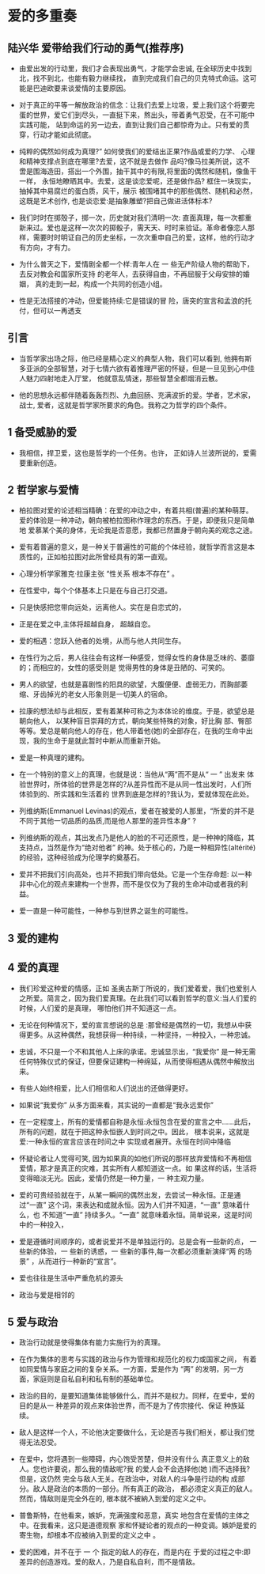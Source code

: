 # 爱的多重奏
##  陆兴华 爱带给我们行动的勇气(推荐序)
* 由爱出发的行动里，我们才会表现出勇气，才能学会忠诚, 在全球历史中找到北，找不到北，也能有毅力继续找， 直到完成我们自己的贝克特式命运。这可能是巴迪欧要来谈爱情的主要原因。

* 对于真正的平等一解放政治的信念：让我们去爱上垃圾，爱上我们这个将要完蛋的世界，爱它们到尽头，一直挺下来，熬出头，带着勇气忍受，在不可能中实践可能， 站到命运的另一边去，直到让我们自己都惊奇为止。只有爱的贯穿，行动才能如此彻底。

* 纯粹的偶然如何成为真理?” 如何使我们的爱结出正果?作品或爱的力学、 心理和精神支撑点到底在哪里?去爱，这不就是去做作 品吗?像马拉美所说，这不啻是围海造田，搭出一个外围，抽干其中的有限,将里面的偶然和随机，像鱼干一样， 永恒地瞭晒其中。去爱，这是谈恋爱呢，还是做作品? 框住一块现实，抽掉其中易腐烂的蛋白质，风干，展示 被围堵其中的那些偶然、随机和必然，这既是艺术创作, 也是谈恋爱:是抽象雕塑?把自己做进活体标本?
 
* 我们时时在掷殻子，掷一次，历史就对我们清明一次: 直面真理，每一次都重新来过。爱也是这样一次次的掷骰子，需天天、时时来验证。革命者像恋人那样，需要时时明证自己的历史坐标，一次次重申自己的爱，这样，他的行动才有方向，才有力。

* 为什么普天之下，爱情剧全都一个样:青年人在 一 些无产阶级人物的帮助下，去反对教会和国家所支持 的老年人，去获得自由，不再屈服于父母安排的婚姻， 真的走到一起，构成一个共同的创造小组。

* 性是无法搭接的冲动，但爱能持续:它是错误的冒 险，唐突的宣言和孟浪的托付，但可以一再透支

## 引言
* 当哲学家出场之际，他已经是精心定义的典型人物，我们可以看到, 他拥有斯多亚派的全部智慧，对于七情六欲有着推理严密的怀疑，但是一旦见到心中佳人魅力四射地走入厅堂， 他就意乱情迷，那些智慧全都烟消云散。

* 他的思想永远都伴随着轰轰烈烈、九曲回肠、充满波折的爱。学者，艺术家，战士, 爱者，这就是哲学家所要求的角色。我称之为哲学的四个条件。

## 1 备受威胁的爱
* 我相信，捍卫爱，这也是哲学的一个任务。也许， 正如诗人兰波所说的，爱需要重新创造。

## 2 哲学家与爱情
* 柏拉图对爱的论述相当精确：在爱的冲动之中，有着共相(普遍)的某种萌芽。爱的体验是一种冲动，朝向被柏拉图称作理念的东西。于是，即便我只是简单地 爱慕某个美的身体，无论我是否意愿，我都已然置身于朝向美的观念之途。

* 爱有着普遍的意义，是一种关于普遍性的可能的个体经验，就哲学而言这是本质性的，正如柏拉图对此所曾经具有的第一直观。

* 心理分析学家雅克·拉康主张 “性关系 根本不存在” 。
 
* 在性爱中，每个个体基本上只是在与自己打交道。 

* 只是快感把您带向远处，远离他人。实在是自恋式的， 

* 正是在爱之中,主体将超越自身， 超越自恋。 

* 爱的相遇：您跃入他者的处境，从而与他人共同生存。 

* 在性行为之后，男人往往会有这样一种感受，觉得女性的身体是乏味的、萎靡的；而相应的，女性的感受则是 觉得男性的身体是丑陋的、可笑的。
 
* 男人的欲望，也就是喜剧性的阳具的欲望，大腹便便、虚弱无力，而胸部萎缩、牙齿掉光的老女人形象则是一切美人的宿命。

* 拉康的想法却与此相反，爱有着某种可称之为本体论的维度。于是，欲望总是朝向他人， 以某种盲目崇拜的方式，朝向某些特殊的对象，好比胸 部、臀部等等。爱总是朝向他人的存在，他人带着他(她)的全部存在，在我的生命中出现，我的生命于是就此暂时中断从而重新开始。 

* 爱是一种真理的建构。
* 在一个特别的意义上的真理，也就是说：当他从“两”而不是从“ 一 ” 出发来 体验世界时，所体验的世界是怎样的?从差异性而不是从同一性出发时，人们所体验到的、所实践和生活着的 世界到底是怎样的?我认为，爱就体现在此处。
 
* 列维纳斯(Emmanuel Levinas)的观点，爱者在被爱的人那里，“所爱的并不是不同于其他一切品质的品质,而是他人那里的差异性本身” ? 

* 列维纳斯的观点，其出发点乃是他人的脸的不可还原性，是一种神的降临，其支持点，当然是作为“绝对他者” 的神。处于核心的，乃是一种相异性(altérité)的经验，这种经验成为伦理学的奠基石。

* 爱并不把我们引向高处，也并不把我们带向低处。它是一个生存命题: 以一种非中心化的观点来建构一个世界，而不是仅仅为了我的生命冲动或者我的利益。
 
* 爱一直是一种可能性，一种参与到世界之诞生的可能性。

## 3 爱的建构
## 4 爱的真理

* 我们珍爱这种爱的情感，正如 圣奥古斯丁所说的，我们爱着爱，我们也爱别人之所爱。简言之，因为我们爱真理。在此我们可以看到哲学的意义:当人们爱的时候，人们爱的是真理， 哪怕他们并不知道这一点。
 
* 无论在何种情况下，爱的宣言想说的总是 :那曾经是偶然的一切，我想从中获得更多。从这种偶然，我想获得一种持续，一种坚持，一种投入，一种忠诚。
 

* 忠诚，不只是一个不和其他人上床的承诺。忠诚显示出，“我爱你” 是一种无需任何特殊仪式的保证，但要保证建构一种绵延，从而使得相遇从偶然中解放出来。
 
* 有些人始终相爱，比人们相信和人们说出的还做得更好。 

* 如果说“我爱你” 从多方面来看，其实说的一直都是“我永远爱你”

* 在一定程度上，所有的爱情都自称是永恒:永恒包含在爱的宣言之中......此后，所有的问题，就在于把这种永恒嵌人到时间之中。因此， 根本说来，这就是爱:一种永恒的宣言应该在时间之中 实现或者展开。永恒在时间中降临

* 怀疑论者让人觉得可笑, 因为如果真的如他们所说的那样放弃爱情和不再相信爱情，那才是真正的灾难，其实所有人都知道这一点。如 果这样的话，生活将变得暗淡无光。因此，爱情仍然是一种力量，一 种主观力量。

* 爱的可贵经验就在于，从某一瞬间的偶然出发，去尝试一种永恒。正是通过“一直” 这个词，来表达和成就永恒。因为人们并不知道，“一直” 意味着什么，也 不知道“一直” 持续多久。“一直” 就意味着永恒。简单说来，这是时间中的一种投入，
 
* 爱是遵循时间顺序的，或者说爱并不是单独运行的。总是会有一些新的点， 一 些新的体验，一 些新的诱惑，一 些新的事件,每一次都必须重新演绎“两 的场景” ，从而进行一种新的“宣言”。

* 爱也往往是生活中严重危机的源头

* 政治与爱是相邻的

## 5 爱与政治 

* 政治行动就是使得集体有能力实施行为的真理。
 
* 在作为集体的思考与实践的政治与作为管理和规范化的权力或国家之间， 有着如同爱情与家庭之间的复杂关系。一方面，爱是作为 “两” 的发明，另一方面，家庭则是自私自利和私有制的基础单位。
 
* 政治的目的，是要知道集体能够做什么，而并不是权力。同样，在爱中，爱的目的是从一 种差异的观点来体验世界，而不是为了传宗接代、保证 种族延续。 

* 敌人是这样一个人，不论他决定要做什么，无论是否与我们相关，都让我们觉得无法忍受。 

* 在爱中，您将遇到一些障碍，内心饱受苦楚，但并没有什么 真正意义上的敌人。您也许要说，那么我的情敌呢?我 的爱人会不会选择他(她 )而不选择我?但是，这仍然 完全与敌人无关。在政治中，对敌人的斗争是行动的构 成部分。敌人是政治的本质的一部分。所有真正的政治， 都必须定义真正的敌人。然而，情敌则是完全外在的, 根本就不被納入到爱的定义之中。 

* 普鲁斯特，在他看来，嫉妒，充满强度和恶意，真实 地包含在爱情的主体之中。在我看来，这只是道德观察 家和怀疑论者的观点的一种变调。嫉妒是爱的寄生物，却根本不应被纳入到爱的定义之中 。

* 爱的困难，并不在于 一 个 指定的敌人的存在，而是内在 于爱的过程之中:即差异的创造游戏。爱的敌人，乃是自私自利，而不是情敌。
